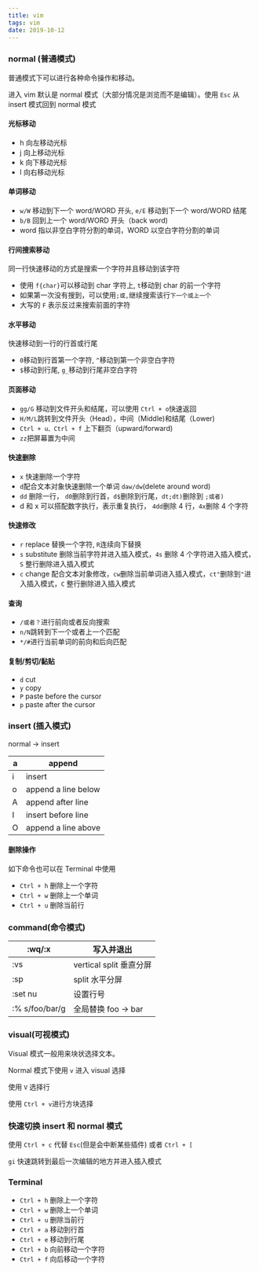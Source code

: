 ```yaml
---
title: vim
tags: vim
date: 2019-10-12
---
```


### normal (普通模式)

普通模式下可以进行各种命令操作和移动。

进入 vim 默认是 normal 模式（大部分情况是浏览而不是编辑）。使用 `Esc` 从 insert 模式回到 normal 模式

#### 光标移动

-   h 向左移动光标
-   j 向上移动光标
-   k 向下移动光标
-   l 向右移动光标

#### 单词移动

-   `w/W` 移动到下一个 word/WORD 开头, `e/E` 移动到下一个 word/WORD 结尾
-   `b/B` 回到上一个 word/WORD 开头（back word)
-   word 指以非空白字符分割的单词，WORD 以空白字符分割的单词

#### 行间搜索移动

同一行快速移动的方式是搜索一个字符并且移动到该字符

-   使用 `f{char}`可以移动到 char 字符上, `t`移动到 char 的前一个字符
-   如果第一次没有搜到，可以使用`;或,`继续搜索该行`下一个或上一个`
-   大写的 `F` 表示反过来搜索前面的字符

#### 水平移动

快速移动到一行的行首或行尾

-   `0`移动到行首第一个字符, `^`移动到第一个非空白字符
-   `$`移动到行尾, `g_`移动到行尾非空白字符

#### 页面移动

-   `gg/G` 移动到文件开头和结尾，可以使用 `Ctrl + o`快速返回
-   `H/M/L`跳转到文件开头（Head），中间（Middle)和结尾（Lower)
-   `Ctrl + u、Ctrl + f` 上下翻页（upward/forward)
-   `zz`把屏幕置为中间

#### 快速删除

-   `x` 快速删除一个字符
-   `d`配合文本对象快速删除一个单词 `daw/dw`(delete around word)
-   `dd` 删除一行， `d0`删除到行首，`d$`删除到行尾，`dt;dt)`删除到 `;或者)`
-   d 和 x 可以搭配数字执行，表示重复执行， `4dd`删除 4 行，`4x`删除 4 个字符

#### 快速修改

-   `r` replace 替换一个字符, `R`连续向下替换
-   `s` substitute 删除当前字符并进入插入模式，`4s` 删除 4 个字符进入插入模式， `S` 整行删除进入插入模式
-   `c` change 配合文本对象修改，`cw`删除当前单词进入插入模式，`ct"`删除到`"`进入插入模式，`C` 整行删除进入插入模式

#### 查询

-   `/或者？`进行前向或者反向搜索
-   `n/N`跳转到下一个或者上一个匹配
-   `*/#`进行当前单词的前向和后向匹配

#### 复制/剪切/黏贴

-   `d` cut
-   `y` copy
-   `P` paste before the cursor
-   `p` paste after the cursor

### insert (插入模式)

normal -> insert

| a   | append              |
| --- | ------------------- |
| i   | insert              |
| o   | append a line below |
| A   | append after line   |
| I   | insert before line  |
| O   | append a line above |

#### 删除操作

如下命令也可以在 Terminal 中使用

-   `Ctrl + h` 删除上一个字符
-   `Ctrl + w` 删除上一个单词
-   `Ctrl + u` 删除当前行

### command(命令模式)

| :wq/:x         | 写入并退出              |
| -------------- | ----------------------- |
| :vs            | vertical split 垂直分屏 |
| :sp            | split 水平分屏          |
| :set nu        | 设置行号                |
| :% s/foo/bar/g | 全局替换 foo -> bar     |

### visual(可视模式)

Visual 模式一般用来块状选择文本。

Normal 模式下使用 `v` 进入 visual 选择

使用 `V` 选择行

使用 `Ctrl + v`进行方块选择

### 快速切换 insert 和 normal 模式

使用 `Ctrl + c` 代替 `Esc`(但是会中断某些插件) 或者 `Ctrl + [`

`gi` 快速跳转到最后一次编辑的地方并进入插入模式

### Terminal

-   `Ctrl + h` 删除上一个字符
-   `Ctrl + w` 删除上一个单词
-   `Ctrl + u` 删除当前行
-   `Ctrl + a` 移动到行首
-   `Ctrl + e` 移动到行尾
-   `Ctrl + b` 向前移动一个字符
-   `Ctrl + f` 向后移动一个字符

